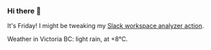 ### Hi there :wave:

It's Friday! I might be tweaking my [Slack workspace analyzer action](https://github.com/bewuethr/slack-analyzer).

Weather in Victoria BC: light rain, at +8°C.
